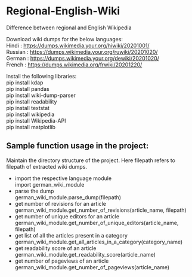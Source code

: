 # Regional-English-Wiki
Difference between regional and English Wikipedia

Download wiki dumps for the below languages:<br>
Hindi : https://dumps.wikimedia.your.org/hiwiki/20201001/<br>
Russian : https://dumps.wikimedia.your.org/ruwiki/20201020/<br>
German : https://dumps.wikimedia.your.org/dewiki/20201020/<br>
French : https://dumps.wikimedia.org/frwiki/20201220/<br>

Install the following libraries:<br>
pip install kdap<br>
pip install pandas<br>
pip install wiki-dump-parser<br>
pip install readability<br>
pip install textstat<br>
pip install wikipedia<br>
pip install Wikipedia-API<br>
pip install matplotlib<br>

## Sample function usage in the project:
Maintain the directory structure of the project. Here filepath refers to filepath of extracted wiki dumps.
* import the respective language module<br>
  import german_wiki_module
* parse the dump<br>
  german_wiki_module.parse_dump(filepath)
* get number of revisions for an article<br>
  german_wiki_module.get_number_of_revisions(article_name, filepath)
* get number of unique editors for an article<br>
  german_wiki_module.get_number_of_unique_editors(article_name, filepath)
* get list of all the articles present in a category<br>
  german_wiki_module.get_all_articles_in_a_category(category_name)
* get readability score of an article<br>
  german_wiki_module.get_readability_score(article_name)
* get number of pageviews of an article<br>
  german_wiki_module.get_number_of_pageviews(article_name)
